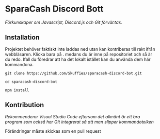 # SparaCash Discord Bott
*Förkunskaper om Javascript, Discord.js och Git förväntas.*

## Installation
Projektet behöver faktiskt inte laddas ned utan kan kontriberas till rakt ifrån webbläsaren. Klicka bara på . medans du är inne på repositoriet och så är du redo. Ifall du föredrar att ha det lokalt istället kan du använda dem här kommandona.

```
git clone https://github.com/Skuffies/sparacash-discord-bot.git
```
```
cd sparacash-discord-bot
```
```
npm install
```
## Kontribution
*Rekommenderar Visual Studio Code eftersom det allmänt är ett bra program som också har Git integrerat så att man slipper kommandotolken*

Förändringar måste skickas som en pull request 